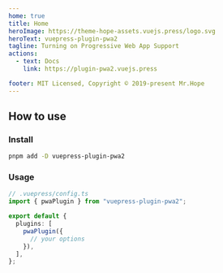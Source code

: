 ```yaml
---
home: true
title: Home
heroImage: https://theme-hope-assets.vuejs.press/logo.svg
heroText: vuepress-plugin-pwa2
tagline: Turning on Progressive Web App Support
actions:
  - text: Docs
    link: https://plugin-pwa2.vuejs.press

footer: MIT Licensed, Copyright © 2019-present Mr.Hope
---
```


## How to use

### Install

```bash
pnpm add -D vuepress-plugin-pwa2
```

### Usage

```ts
// .vuepress/config.ts
import { pwaPlugin } from "vuepress-plugin-pwa2";

export default {
  plugins: [
    pwaPlugin({
      // your options
    }),
  ],
};
```
